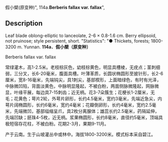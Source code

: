 假小檗(原变种)",
114a.**Berberis fallax var. fallax**",

## Description
Leaf blade oblong-elliptic to lanceolate, 2-6 × 0.8-1.6 cm. Berry ellipsoid, not pruinose; style persistent, short.
  "Statistics": "● Thickets, forests; 1800-3200 m. Yunnan.
**114a．假小檗（原变种）**

Berberis fallax var. fallax

常绿灌木，高1-2.5米。老枝棕灰色，幼枝棕黄色，明显具槽棱，无疣点；茎刺细弱，三分叉，长6-20毫米，腹面具槽。叶薄革质，长圆状椭圆形至披针形，长2-6厘米，宽8-16毫米，先端钝尖，具1刺尖，基部楔形，上面暗绿色，有时有光泽，中脉微凹陷，背面淡黄色，中脉明显隆起，不被白粉，两面侧脉微隆起，网脉微显，叶缘平展，每边具7-15刺齿；近无柄。花3-7朵簇生；花梗长1-2厘米，无毛；花黄色；萼片2轮，外萼片卵形，长约4.5毫米，宽约3毫米，先端近急尖，内萼片阔椭圆形，长约6毫米，宽约4毫米；花瓣倒卵形，长约4毫米，宽约2.5毫米，先端微凹，基部缢缩呈爪，具2枚分离腺体；雄蕊长约2.5毫米，药隔延伸，先端凹缺；胚珠4-5枚，近无柄。浆果椭圆形，长约8毫米，直径约5毫米，顶端具极短宿存花柱，不被白粉。花期2-3月，果期9-11月。

产于云南。生于山坡灌丛中或林中。海拔1800-3200米。模式标本采自碧江。

